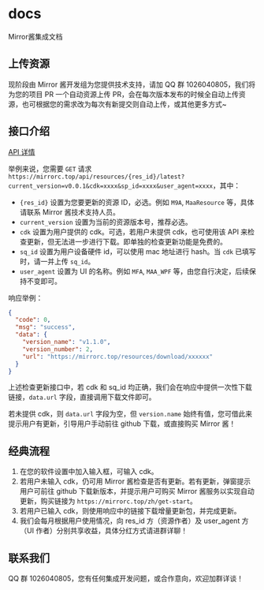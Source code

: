 # docs
Mirror酱集成文档

## 上传资源

现阶段由 Mirror 酱开发组为您提供技术支持，请加 QQ 群 1026040805，我们将为您的项目 PR 一个自动资源上传 PR，会在每次版本发布的时候全自动上传资源，也可根据您的需求改为每次有新提交则自动上传，或其他更多方式~

## 接口介绍

[API 详情](https://apifox.com/apidoc/shared-ffdc8453-597d-4ba6-bd3c-5e375c10c789/253583257e0)

举例来说，您需要 `GET` 请求 `https://mirrorc.top/api/resources/{res_id}/latest?current_version=v0.0.1&cdk=xxxx&sp_id=xxxx&user_agent=xxxx`，其中：

- `{res_id}` 设置为您要更新的资源 ID，必选。例如 `M9A`, `MaaResource` 等，具体请联系 Mirror 酱技术支持人员。
- `current_version` 设置为当前的资源版本号，推荐必选。
- `cdk` 设置为用户提供的 cdk。可选，若用户未提供 cdk，也可使用该 API 来检查更新，但无法进一步进行下载。即单独的检查更新功能是免费的。
- `sq_id` 设置为用户设备硬件 id，可以使用 mac 地址进行 hash。当 `cdk` 已填写时，请一并上传 `sq_id`。
- `user_agent` 设置为 UI 的名称。例如 `MFA`, `MAA_WPF` 等，由您自行决定，后续保持不变即可。

响应举例：

```json
{
  "code": 0,
  "msg": "success",
  "data": {
    "version_name": "v1.1.0",
    "version_number": 2,
    "url": "https://mirrorc.top/resources/download/xxxxxx"
  }
}
```

上述检查更新接口中，若 cdk 和 sq_id 均正确，我们会在响应中提供一次性下载链接，`data.url` 字段，直接调用下载文件即可。

若未提供 cdk，则 `data.url` 字段为空，但 `version.name` 始终有值，您可借此来提示用户有更新，引导用户手动前往 github 下载，或直接购买 Mirror 酱！

## 经典流程

1. 在您的软件设置中加入输入框，可输入 cdk。
2. 若用户未输入 cdk，仍可用 Mirror 酱检查是否有更新。若有更新，弹窗提示用户可前往 github 下载新版本，并提示用户可购买 Mirror 酱服务以实现自动更新，购买链接为 `https://mirrorc.top/zh/get-start`。
3. 若用户已输入 cdk，则使用响应中的链接下载增量更新包，并完成更新。
4. 我们会每月根据用户使用情况，向 res_id 方（资源作者）及 user_agent 方（UI 作者）分别共享收益，具体分红方式请进群详聊！

## 联系我们

QQ 群 1026040805，您有任何集成开发问题，或合作意向，欢迎加群详谈！
